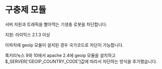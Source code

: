 구충제 모듈
============

서버 자원과 트래픽을 빨아먹는 기생충 로봇을 차단합니다.

지원: 라이믹스 2.1.3 이상

아파치에 geoip 모듈이 설치된 경우 국가코드로 차단이 가능합니다.

록키리눅스 9와 10에서 apache 2.4에 geoip 모듈을 설치하고
$_SERVER['GEOIP_COUNTRY_CODE']값에 따라서 차단하는 방식을 추가했습니다.
